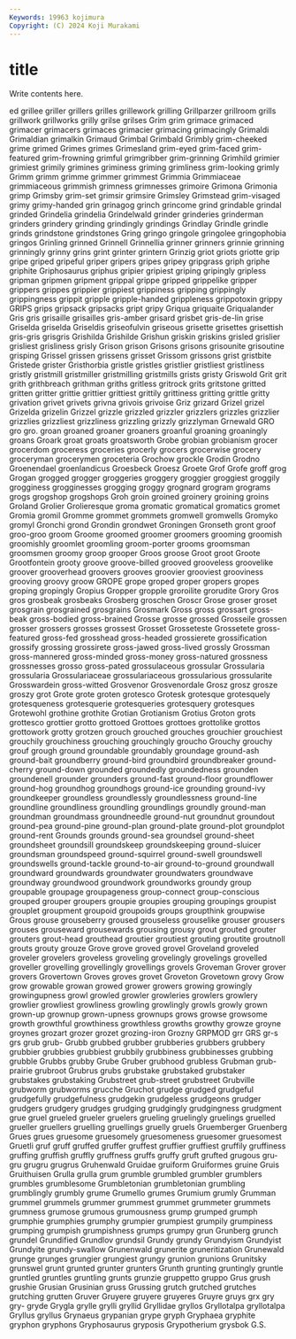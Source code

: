 ```yaml
---
Keywords: 19963 kojimura
Copyright: (C) 2024 Koji Murakami
---
```


# title

Write contents here.



ed grillee griller grillers grilles
grillework grilling Grillparzer grillroom grills grillwork grillworks grilly grilse grilses
Grim grim grimace grimaced grimacer grimacers grimaces grimacier grimacing grimacingly
Grimaldi Grimaldian grimalkin Grimaud Grimbal Grimbald Grimbly grim-cheeked grime grimed
Grimes grimes Grimesland grim-eyed grim-faced grim-featured grim-frowning grimful grimgribber grim-grinning
Grimhild grimier grimiest grimily grimines griminess griming grimliness grim-looking grimly
Grimm grimm grimme grimmer grimmest Grimmia Grimmiaceae grimmiaceous grimmish grimness
grimnesses grimoire Grimona Grimonia grimp Grimsby grim-set grimsir grimsire Grimsley
Grimstead grim-visaged grimy grimy-handed grin grinagog grinch grincome grind grindable
grindal grinded Grindelia grindelia Grindelwald grinder grinderies grinderman grinders grindery
grinding grindingly grindings Grindlay Grindle grindle grinds grindstone grindstones Gring
gringo gringole gringolee gringophobia gringos Grinling grinned Grinnell Grinnellia grinner
grinners grinnie grinning grinningly grinny grins grint grinter grintern Grinzig
griot griots griotte grip gripe griped gripeful griper gripers gripes
gripey gripgrass griph griphe griphite Griphosaurus griphus gripier gripiest griping
gripingly gripless gripman gripmen gripment grippal grippe gripped grippelike gripper
grippers grippes grippier grippiest grippiness gripping grippingly grippingness grippit gripple
gripple-handed grippleness grippotoxin grippy GRIPS grips gripsack gripsacks gript gripy
Griqua griquaite Griqualander Gris gris grisaille grisailles gris-amber grisard grisbet
gris-de-lin grise Griselda griselda Griseldis griseofulvin griseous grisette grisettes grisettish
gris-gris grisgris Grishilda Grishilde Grishun griskin griskins grisled grislier grisliest
grisliness grisly Grison grison Grisons grisons grisounite grisoutine grisping Grissel
grissen grissens grisset Grissom grissons grist gristbite Gristede grister Gristhorbia
gristle gristles gristlier gristliest gristliness gristly gristmill gristmiller gristmilling gristmills
grists gristy Griswold Grit grit grith grithbreach grithman griths gritless
gritrock grits gritstone gritted gritten gritter grittie grittier grittiest grittily
grittiness gritting grittle gritty grivation grivet grivets grivna grivois grivoise
Griz grizard Grizel grizel Grizelda grizelin Grizzel grizzle grizzled grizzler
grizzlers grizzles grizzlier grizzlies grizzliest grizzliness grizzling grizzly grizzlyman Grnewald
GRO gro gro. groan groaned groaner groaners groanful groaning groaningly
groans Groark groat groats groatsworth Grobe grobian grobianism grocer grocerdom
groceress groceries grocerly grocers grocerwise grocery groceryman grocerymen groceteria Grochow
grockle Grodin Grodno Groenendael groenlandicus Groesbeck Groesz Groete Grof Grofe
groff grog Grogan grogged grogger groggeries groggery groggier groggiest groggily
grogginess grogginesses grogging groggy grognard grogram grograms grogs grogshop grogshops
Groh groin groined groinery groining groins Groland Grolier Grolieresque groma
gromatic gromatical gromatics gromet Gromia gromil Gromme grommet grommets gromwell
gromwells Gromyko gromyl Gronchi grond Grondin grondwet Groningen Gronseth gront
groof groo-groo groom Groome groomed groomer groomers grooming groomish groomishly
groomlet groomling groom-porter grooms groomsman groomsmen groomy groop grooper Groos
groose Groot groot Groote Grootfontein grooty groove groove-billed grooved grooveless
groovelike groover grooverhead groovers grooves groovier grooviest grooviness grooving groovy
groow GROPE grope groped groper gropers gropes groping gropingly Gropius
Gropper gropple groroilite grorudite Grory Gros gros grosbeak grosbeaks Grosberg
groschen Groscr Grose groser groset grosgrain grosgrained grosgrains Grosmark Gross
gross grossart gross-beak gross-bodied gross-brained Grosse grosse grossed Grosseile grossen
grosser grossers grosses grossest Grosset Grosseteste Grossetete gross-featured gross-fed grosshead
gross-headed grossierete grossification grossify grossing grossirete gross-jawed gross-lived grossly Grossman
gross-mannered gross-minded gross-money gross-natured grossness grossnesses grosso gross-pated grossulaceous grossular
Grossularia grossularia Grossulariaceae grossulariaceous grossularious grossularite Grosswardein gross-witted Grosvenor Grosvenordale
Grosz grosz grosze groszy grot Grote grote groten grotesco Grotesk
grotesque grotesquely grotesqueness grotesquerie grotesqueries grotesquery grotesques Grotewohl grothine grothite
Grotian Grotianism Grotius Groton grots grottesco grottier grotto grottoed Grottoes
grottoes grottolike grottos grottowork grotty grotzen grouch grouched grouches grouchier
grouchiest grouchily grouchiness grouching grouchingly groucho Grouchy grouchy grouf grough
ground groundable groundably groundage ground-ash ground-bait groundberry ground-bird groundbird groundbreaker
ground-cherry ground-down grounded groundedly groundedness grounden groundenell grounder grounders ground-fast
ground-floor groundflower ground-hog groundhog groundhogs ground-ice grounding ground-ivy groundkeeper groundless
groundlessly groundlessness ground-line groundline groundliness groundling groundlings groundly ground-man groundman
groundmass groundneedle ground-nut groundnut groundout ground-pea ground-pine ground-plan ground-plate ground-plot
groundplot ground-rent Grounds grounds ground-sea groundsel ground-sheet groundsheet groundsill groundskeep
groundskeeping ground-sluicer groundsman groundspeed ground-squirrel ground-swell groundswell groundswells ground-tackle ground-to-air
ground-to-ground groundwall groundward groundwards groundwater groundwaters groundwave groundway groundwood groundwork
groundworks groundy group groupable groupage groupageness group-connect group-conscious grouped grouper
groupers groupie groupies grouping groupings groupist grouplet groupment groupoid groupoids
groups groupthink groupwise Grous grouse grouseberry groused grouseless grouselike grouser
grousers grouses grouseward grousewards grousing grousy grout grouted grouter grouters
grout-head grouthead groutier groutiest grouting groutite groutnoll grouts grouty grouze
Grove grove groved grovel Groveland groveled groveler grovelers groveless groveling
grovelingly grovelings grovelled groveller grovelling grovellingly grovellings grovels Groveman Grover
grover grovers Grovertown Groves groves grovet Groveton Grovetown grovy Grow
grow growable growan growed grower growers growing growingly growingupness growl
growled growler growleries growlers growlery growlier growliest growliness growling growlingly
growls growly grown grown-up grownup grown-upness grownups grows growse growsome
growth growthful growthiness growthless growths growthy growze groyne groynes grozart
grozer grozet grozing-iron Grozny GRPMOD grr GRS gr-s grs grub
grub- Grubb grubbed grubber grubberies grubbers grubbery grubbier grubbies grubbiest
grubbily grubbiness grubbinesses grubbing grubble Grubbs grubby Grube Gruber grubhood
grubless Grubman grub-prairie grubroot Grubrus grubs grubstake grubstaked grubstaker grubstakes
grubstaking Grubstreet grub-street grubstreet Grubville grubworm grubworms grucche Gruchot grudge
grudged grudgeful grudgefully grudgefulness grudgekin grudgeless grudgeons grudger grudgers grudgery
grudges grudging grudgingly grudgingness grudgment grue gruel grueled grueler gruelers
grueling gruelingly gruelings gruelled grueller gruellers gruelling gruellings gruelly gruels
Gruemberger Gruenberg Grues grues gruesome gruesomely gruesomeness gruesomer gruesomest Gruetli
gruf gruff gruffed gruffer gruffest gruffier gruffiest gruffily gruffiness gruffing
gruffish gruffly gruffness gruffs gruffy gruft grufted grugous gru-gru grugru
grugrus Gruhenwald Gruidae gruiform Gruiformes gruine Gruis Gruithuisen Grulla grulla
grum grumble grumbled grumbler grumblers grumbles grumblesome Grumbletonian grumbletonian grumbling
grumblingly grumbly grume Grumello grumes Grumium grumly Grumman grummel grummels
grummer grummest grummet grummeter grummets grumness grumose grumous grumousness grump
grumped grumph grumphie grumphies grumphy grumpier grumpiest grumpily grumpiness grumping
grumpish grumpishness grumps grumpy grun Grunberg grunch grundel Grundified Grundlov
grundsil Grundy grundy Grundyism Grundyist Grundyite grundy-swallow Grunenwald grunerite gruneritization
Grunewald grunge grunges grungier grungiest grungy grunion grunions Grunitsky grunswel
grunt grunted grunter grunters Grunth grunting gruntingly gruntle gruntled gruntles
gruntling grunts grunzie gruppetto gruppo Grus grush grushie Grusian Grusinian
gruss Grussing grutch grutched grutches grutching grutten Gruver Gruyere gruyere
gruyeres Gruyre gruys grx gry gry- gryde Grygla grylle grylli
gryllid Gryllidae gryllos Gryllotalpa gryllotalpa Gryllus gryllus Grynaeus grypanian grype
gryph Gryphaea gryphite gryphon gryphons Gryphosaurus gryposis Grypotherium grysbok G.S.

